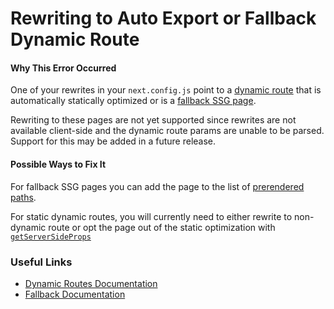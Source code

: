 # Rewriting to Auto Export or Fallback Dynamic Route

#### Why This Error Occurred

One of your rewrites in your `next.config.js` point to a [dynamic route](https://nextjs.org/docs/routing/dynamic-routes) that is automatically statically optimized or is a [fallback SSG page](https://nextjs.org/docs/basic-features/data-fetching#the-fallback-key-required).

Rewriting to these pages are not yet supported since rewrites are not available client-side and the dynamic route params are unable to be parsed. Support for this may be added in a future release.

#### Possible Ways to Fix It

For fallback SSG pages you can add the page to the list of [prerendered paths](https://nextjs.org/docs/basic-features/data-fetching#the-paths-key-required).

For static dynamic routes, you will currently need to either rewrite to non-dynamic route or opt the page out of the static optimization with [`getServerSideProps`](/docs/basic-features/data-fetching/get-server-side-props.md)

### Useful Links

- [Dynamic Routes Documentation](https://nextjs.org/docs/routing/dynamic-routes)
- [Fallback Documentation](https://nextjs.org/docs/basic-features/data-fetching#the-fallback-key-required)
